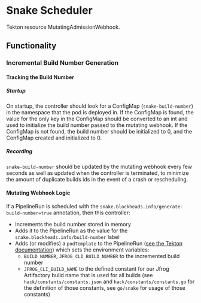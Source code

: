 # Snake Scheduler

Tekton resource MutatingAdmissionWebhook.

## Functionality

### Incremental Build Number Generation

#### Tracking the Build Number

##### Startup

On startup, the controller should look for a ConfigMap (`snake-build-number`) in the namespace that the pod is deployed in.  If the ConfigMap is found, the value for the only key in the ConfigMap should be converted to an int and used to initialize the build number passed to the mutating webhook.  If the ConfigMap is not found, the build number should be initialized to 0, and the ConfigMap created and initialized to 0.

##### Recording

`snake-build-number` should be updated by the mutating webhook every few seconds as well as updated when the controller is terminated, to minimize the amount of duplicate builds ids in the event of a crash or rescheduling.

#### Mutating Webhook Logic

If a PipelineRun is scheduled with the `snake.blockheads.info/generate-build-number=true` annotation, then this controller:

- Increments the build number stored in memory
- Adds it to the PipelineRun as the value for the `snake.blockheads.info/build-number` label
- Adds (or modifies) a `podTemplate` to the PipelineRun ([see the Tekton documentation](https://github.com/tektoncd/pipeline/blob/master/docs/pipelineruns.md#specifying-a-pod-template)) which sets the environment variables:
  - `BUILD_NUMBER`, `JFROG_CLI_BUILD_NUMBER` to the incremented build number
  - `JFROG_CLI_BUILD_NAME` to the defined constant for our Jfrog Artifactory build name that is used for all builds (see `hack/constants/constants.json` and `hack/constants/constants.go` for the definition of those constants, see `go/snake` for usage of those constants)


